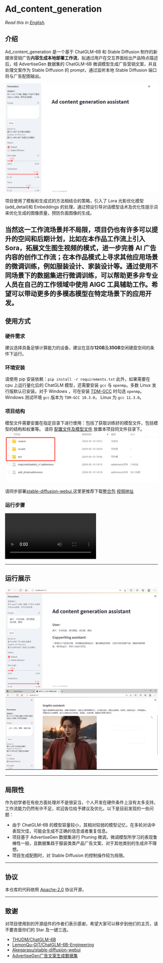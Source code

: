 # Ad_content_generation

*Read this in [English](README_en.md).*
## 介绍

Ad_content_generation 是一个基于 ChatGLM-6B 和 Stable Diffusion 制作的新媒体营销广告**内容生成本地部署工作流**，拟通过用户在交互界面给出产品特点描述后，经 AdvertiseGen 数据集的 ChatGLM-6B 微调模型生成广告营销文案，并且处理文案作为 Stable Diffusion 的 prompt，通过监听本地 Stable Diffusion 端口将与广告配图输出。

![](resources/3501.png)

项目使用了模板和生成式的方法相结合的策略，引入了 Lora 光影优化模型(add_detail)和 Embeddings 的处理，通过预设引导对话模型话术及优化性提示词来优化生成的图像质量，预防负面图像的生成。

当然这一工作流场景并不局限，项目仍也有许多可以提升的空间和后期计划，比如在本作品工作流上引入 Sora，拓展文生图生视频的模式，进一步完善 AI 广告内容的创作工作流；在本作品模式上寻求其他应用场景的微调训练，例如服装设计、家装设计等。通过使用不同场景下的数据集进行微调训练，可以帮助更多非专业人员在自己的工作领域中使用 AIGC 工具辅助工作。希望可以带动更多的多模态模型在特定场景下的应用开发。
-----

## 使用方式

### 硬件需求
建议选择具备足够计算能力的设备，建议在显存**12GB**及**35GB**空闲硬盘空间的条件下运行。

### 环境安装
请使用 pip 安装依赖：`pip install -r requirements.txt`
此外，如果需要在 cpu 上运行量化后的 ChatGLM 模型，还需要安装 `gcc` 与 `openmp`。多数 Linux 发行版默认已安装。对于 Windows ，可在安装 [TDM-GCC](https://jmeubank.github.io/tdm-gcc/) 时勾选 `openmp`。 Windows 测试环境 `gcc` 版本为 `TDM-GCC 10.3.0`， Linux 为 `gcc 11.3.0`。

### 项目结构
模型文件需要安置在指定目录下进行使用：包括了获取训练好的模型文件，包括模型的结构和权重等。
请将 [配置文件及模型文件](https://pan.baidu.com/s/10Cxa9RTvQq9wMlrTXvZr8Q?pwd=7ngl) 放置本项目同文件目录下。
![](resources/0545.png)

请同步部署[stable-diffusion-webui](https://github.com/Akegarasu/stable-diffusion-webui),这里更推荐下载[整合包](https://pan.quark.cn/s/2c832199b09b) [视频地址](https://www.bilibili.com/video/BV1iM4y1y7oA/?spm_id_from=333.788.0.0&vd_source=38a6ca096c69b42b176bdfa0ab4e928c)

### 运行步骤
![步骤指引视频](resources/cacf1.mp4)


-----
## 运行展示
![](resources/4613.png)
![](resources/4652.png)

-----
## 局限性
作为初学者在有些方面处理并不是很妥当，个人开发在硬件条件上没有太多支持，工作流能力仍然有许不足，欢迎各位给予建议及优化。以下是目前发现的一些问题：

- 由于 ChatGLM-6B 的模型容量较小，其相对较弱的模型记忆，在多轮对话中表现欠佳，可能会生成不正确的信息或者重复信息。
- 项目基于 AdvertiseGen 数据集进行 Ptuning 微调，微调模型所学习的表现鲁棒性一般，且数据集趋于服装类类产品广告文案，对于其他类别的生成并不理想。
- 项目生成配图时，对 Stable Diffusion 的控制操作较为局限。

-----
## 协议
本仓库的代码依照 [Apache-2.0](LICENSE) 协议开源，

-----
## 致谢
对项目使用到的开源组件的作者们表示感谢，希望大家可以移步到他们的主页，请不要吝啬你们的 Star 及一键三连。
- [THUDM/ChatGLM-6B](https://github.com/THUDM/ChatGLM-6B)
- [LemonQu-GIT/ChatGLM-6B-Engineering](https://github.com/LemonQu-GIT/ChatGLM-6B-Engineering)
- [Akegarasu/stable-diffusion-webui](https://github.com/Akegarasu/stable-diffusion-webui)
- [AdvertiseGen广告文案生成数据集](https://www.luge.ai/#/luge/dataDetail?id=9)